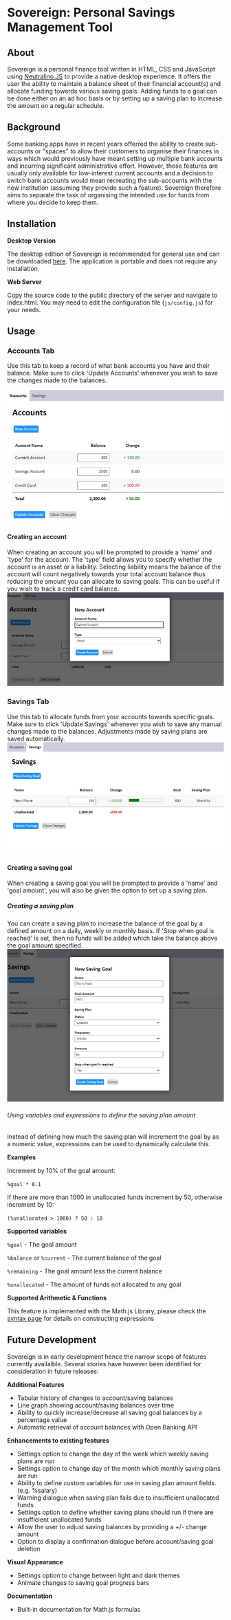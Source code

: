 # Sovereign: Personal Savings Management Tool
## About
Sovereign is a personal finance tool written in HTML, CSS and JavaScript using [Neutralino.JS](https://github.com/neutralinojs/neutralinojs) to provide a native desktop experience.
It offers the user the ability to maintain a balance sheet of their financial account(s) and allocate funding towards various saving goals. Adding funds to a goal can be done either on an ad hoc basis or by setting up a saving plan to increase the amount on a regular schedule.

## Background
Some banking apps have in recent years offerred the ability to create sub-accounts or "spaces" to allow their customers to organise their finances in ways which would previously have meant setting up multiple bank accounts and incurring significant administrative effort. However, these features are usually only available for low-interest current accounts and a decision to switch bank accounts would mean recreating the sub-accounts with the new institution (assuming they provide such a feature).  Sovereign therefore aims to separate the task of organising the intended use for funds from where you decide to keep them.

## Installation

**Desktop Version**

The desktop edition of Sovereign is recommended for general use and can be downloaded [here](https://github.com/benwilliams4/Sovereign/releases/tag/v0.1). The application is portable and does not require any installation.

**Web Server**

Copy the source code to the public directory of the server and navigate to index.html. You may need to edit the configuration file (`js/config.js`) for your needs.

## Usage

### Accounts Tab
Use this tab to keep a record of what bank accounts you have and their balance. Make sure to click 'Update Accounts' whenever you wish to save the changes made to the balances.



![Accounts](img/accounts.jpg)

#### Creating an account
When creating an account you will be prompted to provide a 'name' and 'type' for the account.
The 'type' field allows you to specify whether the account is an asset or a liability. Selecting liability means the balance of the account will count negatively towards your total account balance thus reducing the amount you can allocate to saving goals. This can be useful if you wish to track a credit card balance.
![Accounts](img/new-account.jpg)


### Savings Tab
Use this tab to allocate funds from your accounts towards specific goals. Make sure to click 'Update Savings' whenever you wish to save any manual changes made to the balances. Adjustments made by saving plans are saved automatically.
![Accounts](img/savings.jpg)

#### Creating a saving goal
When creating a saving goal you will be prompted to provide a 'name' and 'goal amount', you will also be given the option to set up a saving plan.

##### Creating a saving plan
You can create a saving plan to increase the balance of the goal by a defined amount on a daily, weekly or monthly basis. If 'Stop when goal is reached' is set, then no funds will be added which take the balance above the goal amount specified.
![Accounts](img/new-sg.jpg)

###### Using variables and expressions to define the saving plan amount
Instead of defining how much the saving plan will increment the goal by as a numeric value, expressions can be used to dynamically calculate this.

**Examples**

Increment by 10% of the goal amount:

`%goal * 0.1` 

If there are more than 1000 in unallocated funds increment by 50, otherwise increment by 10:

`(%unallocated > 1000) ? 50 : 10`


**Supported variables**

`%goal` - The goal amount

`%balance` or `%current` - The current balance of the goal

`%remaining` - The goal amount less the current balance

`%unallocated` - The amount of funds not allocated to any goal


**Supported Arithmetic & Functions**

This feature is implemented with the Math.js Library, please check the [syntax page](https://mathjs.org/docs/expressions/syntax.html) for details on constructing expressions




## Future Development
Sovereign is in early development hence the narrow scope of features currently availalble. Several stories have however been identified for consideration in future releases:

**Additional Features**
- Tabular history of changes to account/saving balances
- Line graph showing account/saving balances over time
- Ability to quickly increase/decrease all saving goal balances by a percentage value
- Automatic retrieval of account balances with Open Banking API

**Enhancements to existing features**
- Settings option to change the day of the week which weekly saving plans are run
- Settings option to change day of the month which monthly saving plans are run
- Ability to define custom variables for use in saving plan amount fields. (e.g. %salary)
- Warning dialogue when saving plan fails due to insufficient unallocated funds
- Settings option to define whether saving plans should run if there are insufficient unallocated funds
- Allow the user to adjust saving balances by providing a +/- change amount
- Option to display a confirmation dialogue before account/saving goal deletion

**Visual Appearance**

- Settings option to change between light and dark themes
- Animate changes to saving goal progress bars

**Documentation**

- Built-in documentation for Math.js formulas
